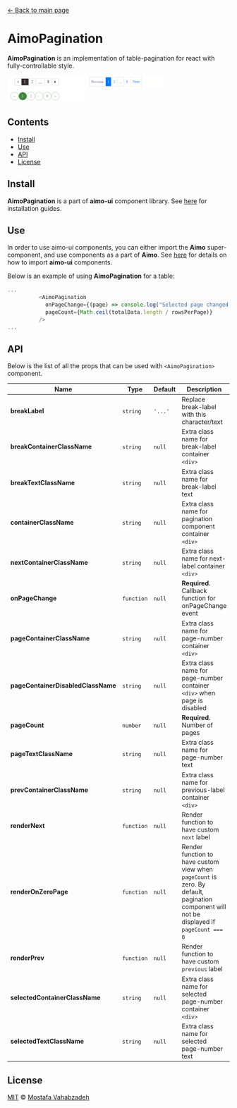 [← Back to main page][main-page]

# AimoPagination

**AimoPagination** is an implementation of table-pagination for react with fully-controllable style.

<div style="text-align: left">
<img src="AimoPagination1.gif" width="175px" height="29px"/>
<img src="AimoPagination2.gif" width="175px" height="29px"/>
<img src="AimoPagination3.gif" width="175px" height="29px"/>
</div>

## Contents

- [Install](#install)
- [Use](#use)
- [API](#api)
- [License](#license)

## Install

**AimoPagination** is a part of **aimo-ui** component library. See [here][aimo-ui#install] for installation guides.

## Use

In order to use aimo-ui components, you can either import the **Aimo** super-component, and use components as a part of **Aimo**. See [here][aimo-ui#use] for details on how to import **aimo-ui** components.

Below is an example of using **AimoPagination** for a table:

```js
...
          <AimoPagination
            onPageChange={(page) => console.log("Selected page changed to: ", page)}
            pageCount={Math.ceil(totalData.length / rowsPerPage)}
          />
...
```

## API

Below is the list of all the props that can be used with `<AimoPagination>` component.

| Name                               | Type       | Default | Description                                                                                                                               |
| ---------------------------------- | ---------- | ------- | ----------------------------------------------------------------------------------------------------------------------------------------- |
| **breakLabel**                     | `string`   | `'...'` | Replace break-label with this character/text                                                                                              |
| **breakContainerClassName**        | `string`   | `null`  | Extra class name for break-label container `<div>`                                                                                        |
| **breakTextClassName**             | `string`   | `null`  | Extra class name for break-label text                                                                                                     |
| **containerClassName**             | `string`   | `null`  | Extra class name for pagination component container `<div>`                                                                               |
| **nextContainerClassName**         | `string`   | `null`  | Extra class name for next-label container `<div>`                                                                                         |
| **onPageChange**                   | `function` | `null`  | **Required.** Callback function for onPageChange event                                                                                    |
| **pageContainerClassName**         | `string`   | `null`  | Extra class name for page-number container `<div>`                                                                                        |
| **pageContainerDisabledClassName** | `string`   | `null`  | Extra class name for page-number container `<div>` when page is disabled                                                                  |
| **pageCount**                      | `number`   | `null`  | **Required.** Number of pages                                                                                                             |
| **pageTextClassName**              | `string`   | `null`  | Extra class name for page-number text                                                                                                     |
| **prevContainerClassName**         | `string`   | `null`  | Extra class name for previous-label container `<div>`                                                                                     |
| **renderNext**                     | `function` | `null`  | Render function to have custom `next` label                                                                                               |
| **renderOnZeroPage**               | `function` | `null`  | Render function to have custom view when `pageCount` is zero. By default, pagination component will not be displayed if `pageCount === 0` |
| **renderPrev**                     | `function` | `null`  | Render function to have custom `previous` label                                                                                           |
| **selectedContainerClassName**     | `string`   | `null`  | Extra class name for selected page-number container `<div>`                                                                               |
| **selectedTextClassName**          | `string`   | `null`  | Extra class name for selected page-number text                                                                                            |

## License

[MIT][license] © [Mostafa Vahabzadeh][author]

[main-page]: ../README.md
[aimo-ui#install]: ../README.md#install
[aimo-ui#use]: ../README.md#use
[license]: ../LICENSE
[author]: https://github.com/vah-most
